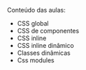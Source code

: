 Conteúdo das aulas:

  - CSS global
  - CSS de componentes
  - CSS inline
  - CSS inline dinâmico
  - Classes dinâmicas
  - Css modules
